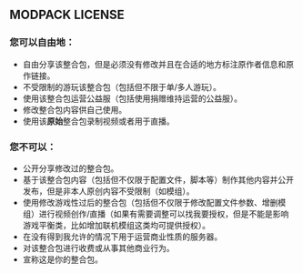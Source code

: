 ## MODPACK LICENSE

### 您可以自由地：

- 自由分享该整合包，但是必须没有修改并且在合适的地方标注原作者信息和原作链接。
- 不受限制的游玩该整合包（包括但不限于单/多人游玩）。
- 使用该整合包运营公益服（包括使用捐赠维持运营的公益服）。
- 修改整合包内容供自己使用。
- 使用该**原始**整合包录制视频或者用于直播。

### 您不可以：

- 公开分享修改过的整合包。
- 基于该整合包内容（包括但不仅限于配置文件，脚本等）制作其他内容并公开发布，但是非本人原创内容不受限制（如模组）。
- 使用修改游戏性过后的整合包（包括但不仅限于修改配置文件参数、增删模组）进行视频创作/直播（如果有需要调整可以找我要授权，但是不能是影响游戏平衡类，比如增加联机模组这类均可提供授权）。
- 在没有得到我允许的情况下用于运营商业性质的服务器。
- 对该整合包进行收费或从事其他商业行为。
- 宣称这是你的整合包。
